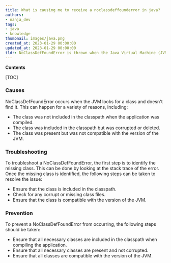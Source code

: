 ```yaml
---
title: What is causing me to receive a noclassdeffounderror in java?
authors:
- nanja_dev
tags:
- java
- knowledge
thumbnail: images/java.png
created_at: 2023-01-29 00:00:00
updated_at: 2023-01-29 00:00:00
tldr: NoClassDefFoundError is thrown when the Java Virtual Machine (JVM) or a ClassLoader instance tries to load a class, but no definition for the class could be found.
---
```


**Contents**

[TOC]

### Causes
NoClassDefFoundError occurs when the JVM looks for a class and doesn't find it. This can happen for a variety of reasons, including:

* The class was not included in the classpath when the application was compiled.
* The class was included in the classpath but was corrupted or deleted.
* The class was present but was not compatible with the version of the JVM.

### Troubleshooting
To troubleshoot a NoClassDefFoundError, the first step is to identify the missing class. This can be done by looking at the stack trace of the error. Once the missing class is identified, the following steps can be taken to resolve the issue:

* Ensure that the class is included in the classpath.
* Check for any corrupt or missing class files.
* Ensure that the class is compatible with the version of the JVM.

### Prevention
To prevent a NoClassDefFoundError from occurring, the following steps should be taken:

* Ensure that all necessary classes are included in the classpath when compiling the application.
* Ensure that all necessary classes are present and not corrupted.
* Ensure that all classes are compatible with the version of the JVM.

